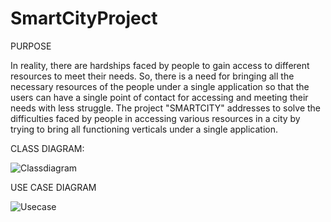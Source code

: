 # SmartCityProject

PURPOSE
 
In reality, there are hardships faced by people to gain access to different resources to meet their needs. So, there is a need for bringing all the necessary resources of the people under a single application so that the users can have a single point of contact for accessing and meeting their needs with less struggle. The project "SMARTCITY" addresses to solve the difficulties faced by people in accessing various resources in a city by trying to bring all functioning verticals under a single application.



CLASS DIAGRAM:

![Classdiagram](https://user-images.githubusercontent.com/113465932/206961620-07bc43c0-4fb6-47ba-a8e7-29fb22125b9d.jpeg)


USE CASE DIAGRAM

![Usecase](https://user-images.githubusercontent.com/113465932/206961645-53f43460-b979-46c0-a7cf-874e6ab7f9d2.jpeg)

